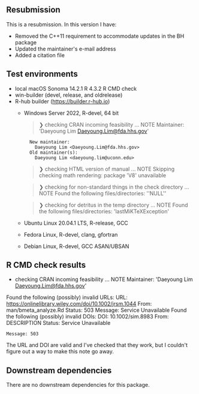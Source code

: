 ## Resubmission
This is a resubmission. In this version I have:

* Removed the C++11 requirement to accommodate updates in the BH package
* Updated the maintainer's e-mail address
* Added a citation file

## Test environments
* local macOS Sonoma 14.2.1 R 4.3.2 R CMD check
* win-builder (devel, release, and oldrelease)
* R-hub builder (https://builder.r-hub.io)
    * Windows Server 2022, R-devel, 64 bit
        > ❯ checking CRAN incoming feasibility ... NOTE
            Maintainer: 'Daeyoung Lim <Daeyoung.Lim@fda.hhs.gov>'
  
            New maintainer:
              Daeyoung Lim <Daeyoung.Lim@fda.hhs.gov>
            Old maintainer(s):
              Daeyoung Lim <daeyoung.lim@uconn.edu>

        > ❯ checking HTML version of manual ... NOTE
            Skipping checking math rendering: package 'V8' unavailable

        > ❯ checking for non-standard things in the check directory ... NOTE
            Found the following files/directories:
              ''NULL''

        > ❯ checking for detritus in the temp directory ... NOTE
            Found the following files/directories:
            'lastMiKTeXException'
    * Ubuntu Linux 20.04.1 LTS, R-release, GCC
    * Fedora Linux, R-devel, clang, gfortran
    * Debian Linux, R-devel, GCC ASAN/UBSAN

## R CMD check results
* checking CRAN incoming feasibility ... NOTE
Maintainer: 'Daeyoung Lim <Daeyoung.Lim@fda.hhs.gov>'

Found the following (possibly) invalid URLs:
  URL: https://onlinelibrary.wiley.com/doi/10.1002/jrsm.1044
    From: man/bmeta_analyze.Rd
    Status: 503
    Message: Service Unavailable
Found the following (possibly) invalid DOIs:
  DOI: 10.1002/sim.8983
    From: DESCRIPTION
    Status: Service Unavailable

    Message: 503

The URL and DOI are valid and I've checked that they work, but I couldn't figure out a way to make this note go away.

## Downstream dependencies
There are no downstream dependencies for this package.
